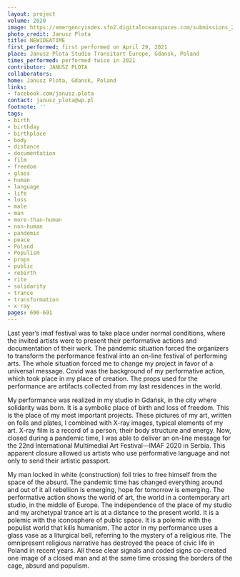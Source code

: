 ```yaml
---
layout: project
volume: 2020
image: https://emergencyindex.sfo2.digitaloceanspaces.com/submissions_2021/images_named/1665429635064__NEWIDEATIME--JANUSZ_PLOTA.JPG
photo_credit: Janusz Plota
title: NEWIDEATIME
first_performed: first performed on April 29, 2021
place: Janusz Plota Studio Transitart Europe, Gdansk, Poland
times_performed: performed twice in 2021
contributor: JANUSZ PLOTA
collaborators:
home: Janusz Plota, Gdansk, Poland
links:
- facebook.com/janusz.plota
contact: janusz_plota@wp.pl
footnote: ''
tags:
- birth
- birthday
- birthplace
- body
- distance
- documentation
- film
- freedom
- glass
- human
- language
- life
- loss
- male
- man
- more-than-human
- non-human
- pandemic
- peace
- Poland
- Populism
- props
- public
- rebirth
- rite
- solidarity
- trance
- transformation
- x-ray
pages: 690-691
---
```


Last year’s imaf festival was to take place under normal conditions, where the invited artists were to present their performative actions and documentation of their work. The pandemic situation forced the organizers to transform the performance festival into an on-line festival of performing arts. The whole situation forced me to change my project in favor of a universal message. Covid was the background of my performative action, which took place in my place of creation. The props used for the performance are artifacts collected from my last residences in the world.

My performance was realized in my studio in Gdańsk, in the city where solidarity was born. It is a symbolic place of birth and loss of freedom. This is the place of my most important projects. These pictures of my art, written on foils and plates, I combined with X-ray images, typical elements of my art. X-ray film is a record of a person, their body structure and energy. Now, closed during a pandemic time, I was able to deliver an on-line message for the 22nd International Multimedial Art Festival—IMAF 2020 in Serbia. This apparent closure allowed us artists who use performative language and not only to send their artistic passport.

My man locked in white (construction) foil tries to free himself from the space of the absurd. The pandemic time has changed everything around and out of it all rebellion is emerging, hope for tomorrow is emerging. The performative action shows the world of art, the world in a contemporary art studio, in the middle of Europe. The independence of the place of my studio and my archetypal trance art is at a distance to the present world. It is a polemic with the iconosphere of public space. It is a polemic with the populist world that kills humanism. The actor in my performance uses a glass vase as a liturgical bell, referring to the mystery of a religious rite. The omnipresent religious narrative has destroyed the peace of civic life in Poland in recent years. All these clear signals and coded signs co-created one image of a closed man and at the same time crossing the borders of the cage, absurd and populism.